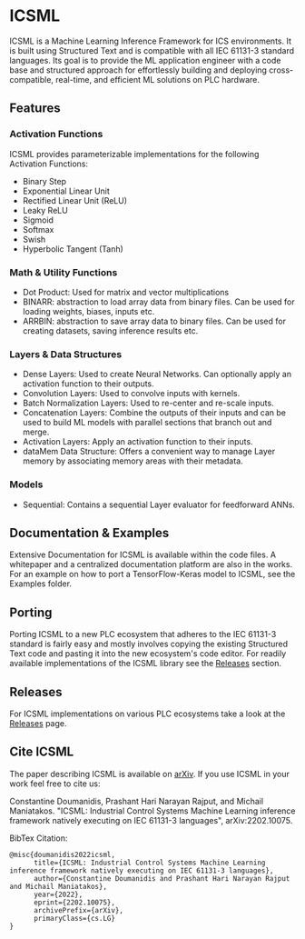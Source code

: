 # ICSML
ICSML is a Machine Learning Inference Framework for ICS environments. It is built using Structured Text and is compatible with all IEC 61131-3 standard languages. Its goal is to provide the ML application engineer with a code base and structured approach for effortlessly building and deploying cross-compatible, real-time, and efficient ML solutions on PLC hardware.

## Features

### Activation Functions
ICSML provides parameterizable implementations for the following Activation Functions:
- Binary Step
- Exponential Linear Unit
- Rectified Linear Unit (ReLU)
- Leaky ReLU
- Sigmoid
- Softmax
- Swish
- Hyperbolic Tangent (Tanh)

### Math & Utility Functions
- Dot Product: Used for matrix and vector multiplications
- BINARR: abstraction to load array data from binary files. Can be used for loading weights, biases, inputs etc.
- ARRBIN: abstraction to save array data to binary files. Can be used for creating datasets, saving inference results etc.

### Layers & Data Structures
- Dense Layers: Used to create Neural Networks. Can optionally apply an activation function to their outputs.
- Convolution Layers: Used to convolve inputs with kernels.
- Batch Normalization Layers: Used to re-center and re-scale inputs.
- Concatenation Layers: Combine the outputs of their inputs and can be used to build ML models with parallel sections that branch out and merge.
- Activation Layers: Apply an activation function to their inputs.
- dataMem Data Structure: Offers a convenient way to manage Layer memory by associating memory areas with their metadata.

### Models
- Sequential: Contains a sequential Layer evaluator for feedforward ANNs.


## Documentation & Examples
Extensive Documentation for ICSML is available within the code files. A whitepaper and a centralized documentation platform are also in the works. For an example on how to port a TensorFlow-Keras model to ICSML, see the Examples folder.

## Porting
Porting ICSML to a new PLC ecosystem that adheres to the IEC 61131-3 standard is fairly easy and mostly involves copying the existing Structured Text code and pasting it into the new ecosystem's code editor. For readily available implementations of the ICSML library see the [Releases](#releases) section.

## Releases
For ICSML implementations on various PLC ecosystems take a look at the [Releases](https://github.com/momalab/ICSML/releases/) page.

## Cite ICSML
The paper describing ICSML is available on [arXiv](https://arxiv.org/abs/2202.10075). If you use ICSML in your work feel free to cite us:

Constantine Doumanidis, Prashant Hari Narayan Rajput, and Michail Maniatakos. "ICSML: Industrial Control Systems Machine Learning inference framework natively executing on IEC 61131-3 languages", arXiv:2202.10075.

BibTex Citation:
```
@misc{doumanidis2022icsml,
      title={ICSML: Industrial Control Systems Machine Learning inference framework natively executing on IEC 61131-3 languages}, 
      author={Constantine Doumanidis and Prashant Hari Narayan Rajput and Michail Maniatakos},
      year={2022},
      eprint={2202.10075},
      archivePrefix={arXiv},
      primaryClass={cs.LG}
}
```
